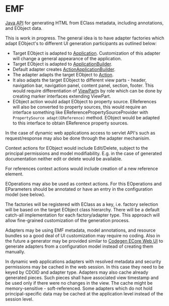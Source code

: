 # EMF

[Java API](apidocs/org.nasdanika.html.emf/apidocs/index.html) for generating HTML from EClass metadata, including annotations, and EObject data.

This is work in progress. The general idea is to have adapter factories which adapt EObject's to different UI generation participants as outlined below:
* Target EObject is adapted to [Application](apidocs/org.nasdanika.html.app/apidocs/index.html?org/nasdanika/html/app/Application.html). Customization of this adapter will change a general appearance of the application. 
* Target EObject is adapted to [ApplicationBuilder](apidocs/org.nasdanika.html.app/apidocs/index.html?org/nasdanika/html/app/ApplicationBuilder.html).
* Default adapter creates [ActionApplicationBuilder](apidocs/org.nasdanika.html.app/apidocs/index.html?org/nasdanika/html/app/impl/ActionApplicationBuilder.html).
* The adapter adapts the target EObject to [Action](apidocs/org.nasdanika.html.app/apidocs/index.html?org/nasdanika/html/app/Action.html).
* It also adapts the target EObject to different view parts - header, navigation bar, navigation panel, content panel, section, footer. This would require differentiation of [ViewPart](apidocs/org.nasdanika.html.app/apidocs/index.html?org/nasdanika/html/app/ViewPart.html)s by role which can be done by creating marker interfaces extending ViewPart.
* EObject action would adapt EObject to property source. EReferences will also be converted to property sources, this would require an interface something like EReferencePropertySourceProvider with ``PropertySource adapt(EReference)`` method. EObject would be adapted to this interface to obtain EReference property sources.

In the case of dynamic web applications access to servlet API's such as request/response may also be done through the adapter mechanisim.

Context actions for EObject would include Edit/Delete, subject to the principal permissions and model modifiability. 
E.g. in the case of generated documentation neither edit or delete would be available.

For references context actions would include creation of a new reference element. 

EOperations may also be used as context actions. For this EOperations and EParameters should be annotated or have an entry in the configuration model (see below).  

The factories will be registered with EClass as a key, i.e. factory selection will be based on the target EObject class hierarchy. 
There will be a default catch-all implementation for each factory/adapter type. 
This approach will allow fine-grained customization of the generation process.

Adapters may be using EMF metadata, model annotations, and resource bundles so a good deal of UI customization may require no coding.
Also in the future a generator may be provided similar to [Codegen ECore Web UI](https://github.com/Nasdanika/codegen-ecore-web-ui) to generate adapters from a configuration
model instead of creating them manually.    

In dynamic web applications adapters with resolved metadata and security permissions may be cached in the web session. In this case they need to be keyed by CDOID and adapter type. 
Adapters may also cache already generated pieces. Such pieces shall have associated view timestamp and be used only if there were no changes in the view.
The cache might be memory-sensitive - soft-referenced. Some adapters which do not hold principal-specific data may be cached at the application level instead of the session level.